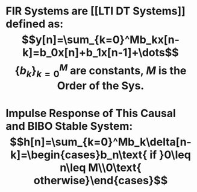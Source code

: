 # FIR Systems are [[LTI DT Systems]] defined as:$$y[n]=\sum_{k=0}^Mb_kx[n-k]=b_0x[n]+b_1x[n-1]+\dots$$$$\{b_k\}_{k=0}^M\text{ are constants, }M\text{ is the } \textbf{Order} \text{ of the Sys.}$$
# Impulse Response of This Causal and BIBO Stable System:$$h[n]=\sum_{k=0}^Mb_k\delta[n-k]=\begin{cases}b_n\text{ if }0\leq n\leq M\\0\text{ otherwise}\end{cases}$$